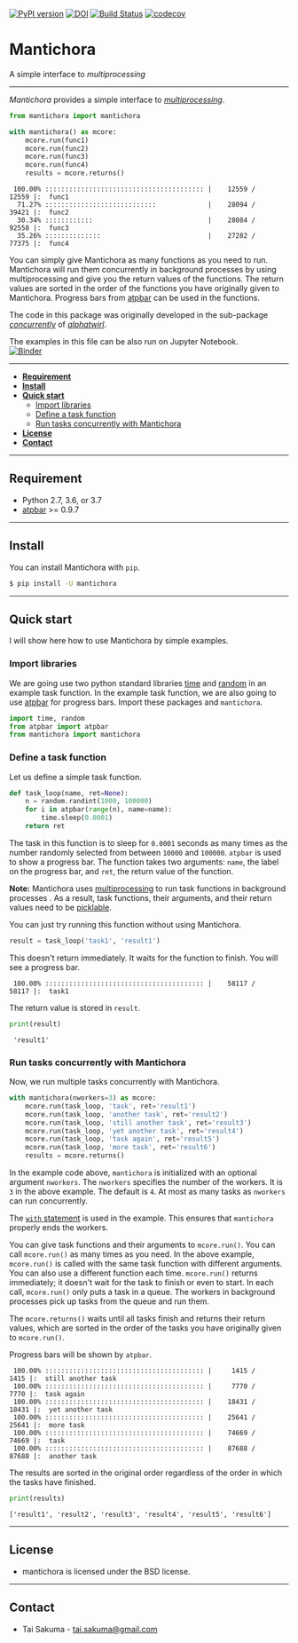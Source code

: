 [![PyPI version](https://badge.fury.io/py/mantichora.svg)](https://badge.fury.io/py/mantichora)  [![DOI](https://zenodo.org/badge/doi/10.5281/zenodo.2581882.svg)](https://doi.org/10.5281/zenodo.2581882) [![Build Status](https://travis-ci.org/alphatwirl/mantichora.svg?branch=master)](https://travis-ci.org/alphatwirl/mantichora) [![codecov](https://codecov.io/gh/alphatwirl/mantichora/branch/master/graph/badge.svg)](https://codecov.io/gh/alphatwirl/mantichora)

# Mantichora

A simple interface to _multiprocessing_

*****

_Mantichora_ provides a simple interface to
[_multiprocessing_](https://docs.python.org/3/library/multiprocessing.html).

```python
from mantichora import mantichora

with mantichora() as mcore:
    mcore.run(func1)
    mcore.run(func2)
    mcore.run(func3)
    mcore.run(func4)
    results = mcore.returns()
```

```
 100.00% :::::::::::::::::::::::::::::::::::::::: |    12559 /    12559 |:  func1
  71.27% ::::::::::::::::::::::::::::             |    28094 /    39421 |:  func2
  30.34% ::::::::::::                             |    28084 /    92558 |:  func3
  35.26% ::::::::::::::                           |    27282 /    77375 |:  func4
```
 
You can simply give Mantichora as many functions as you need to run.
Mantichora will run them concurrently in background processes by using
multiprocessing and give you the return values of the functions. The
return values are sorted in the order of the functions you have
originally given to Mantichora. Progress bars from
[atpbar](https://github.com/alphatwirl/atpbar) can be used in the
functions.

The code in this package was originally developed in the sub-package
[_concurrently_](https://github.com/alphatwirl/alphatwirl/tree/v0.23.2/alphatwirl/concurrently)
of [_alphatwirl_](https://github.com/alphatwirl/alphatwirl).


The examples in this file can be also run on Jupyter Notebook. <br />
[![Binder](https://mybinder.org/badge_logo.svg)](https://mybinder.org/v2/gh/alphatwirl/notebook-mantichora-001/master?filepath=mantichora.ipynb)

*****

- [**Requirement**](#requirement)
- [**Install**](#install)
- [**Quick start**](#quick-start)
    - [Import libraries](#import-libraries)
    - [Define a task function](#define-a-task-function)
    - [Run tasks concurrently with Mantichora](#run-tasks-concurrently-with-mantichora)
- [**License**](#license)
- [**Contact**](#contact)

*****

## Requirement

- Python 2.7, 3.6, or 3.7
- [atpbar](https://github.com/alphatwirl/atpbar) >= 0.9.7

*****

## Install

You can install Mantichora with `pip`.

```bash
$ pip install -U mantichora
```

*****

## Quick start

I will show here how to use Mantichora by simple examples.

### Import libraries

We are going use two python standard libraries
[time](https://docs.python.org/3/library/time.html) and
[random](https://docs.python.org/3/library/random.html) in an example
task function. In the example task function, we are also going to use
[atpbar](https://github.com/alphatwirl/atpbar) for progress bars.
Import these packages and `mantichora`.

```python
import time, random
from atpbar import atpbar
from mantichora import mantichora
```

### Define a task function

Let us define a simple task function.

```python
def task_loop(name, ret=None):
    n = random.randint(1000, 100000)
    for i in atpbar(range(n), name=name):
        time.sleep(0.0001)
    return ret
```

The task in this function is to sleep for `0.0001` seconds as many
times as the number randomly selected from between `10000` and
`100000`. `atpbar` is used to show a progress bar. The function takes
two arguments: `name`, the label on the progress bar, and `ret`, the
return value of the function.

**Note:** Mantichora uses
[multiprocessing](https://docs.python.org/3/library/multiprocessing.html)
to run task functions in background processes . As a result, task
functions, their arguments, and their return values need to be
[picklable](https://docs.python.org/3.6/library/pickle.html#what-can-be-pickled-and-unpickled).

You can just try running this function without using Mantichora.

```python
result = task_loop('task1', 'result1')
```

This doesn't return immediately. It waits for the function to finish.
You will see a progress bar.

```
 100.00% :::::::::::::::::::::::::::::::::::::::: |    58117 /    58117 |:  task1
```

The return value is stored in `result`.

```python
print(result)
```

```
 'result1'
```

### Run tasks concurrently with Mantichora

Now, we run multiple tasks concurrently with Mantichora.

```python
with mantichora(nworkers=3) as mcore:
    mcore.run(task_loop, 'task', ret='result1')
    mcore.run(task_loop, 'another task', ret='result2')
    mcore.run(task_loop, 'still another task', ret='result3')
    mcore.run(task_loop, 'yet another task', ret='result4')
    mcore.run(task_loop, 'task again', ret='result5')
    mcore.run(task_loop, 'more task', ret='result6')
    results = mcore.returns()
```

In the example code above, `mantichora` is initialized with an
optional argument `nworkers`. The `nworkers` specifies the number of
the workers. It is `3` in the above example. The default is `4`. At
most as many tasks as `nworkers` can run concurrently.

The [`with`
statement](https://docs.python.org/3/reference/compound_stmts.html#the-with-statement)
is used in the example. This ensures that `mantichora` properly
ends the workers.

You can give task functions and their arguments to `mcore.run()`. You
can call `mcore.run()` as many times as you need. In the above
example, `mcore.run()` is called with the same task function with
different arguments. You can also use a different function each time.
`mcore.run()` returns immediately; it doesn't wait for the task to
finish or even to start. In each call, `mcore.run()` only puts a task
in a queue. The workers in background processes pick up tasks from the
queue and run them.

The `mcore.returns()` waits until all tasks finish and returns their
return values, which are sorted in the order of the tasks you have
originally given to `mcore.run()`.

Progress bars will be shown by `atpbar`.

```
 100.00% :::::::::::::::::::::::::::::::::::::::: |     1415 /     1415 |:  still another task
 100.00% :::::::::::::::::::::::::::::::::::::::: |     7770 /     7770 |:  task again
 100.00% :::::::::::::::::::::::::::::::::::::::: |    18431 /    18431 |:  yet another task
 100.00% :::::::::::::::::::::::::::::::::::::::: |    25641 /    25641 |:  more task
 100.00% :::::::::::::::::::::::::::::::::::::::: |    74669 /    74669 |:  task
 100.00% :::::::::::::::::::::::::::::::::::::::: |    87688 /    87688 |:  another task
```

The results are sorted in the original order regardless of the order
in which the tasks have finished.

```python
print(results)
```

```
['result1', 'result2', 'result3', 'result4', 'result5', 'result6']
```
 
*****

## License

- mantichora is licensed under the BSD license.

*****

## Contact

- Tai Sakuma - tai.sakuma@gmail.com
